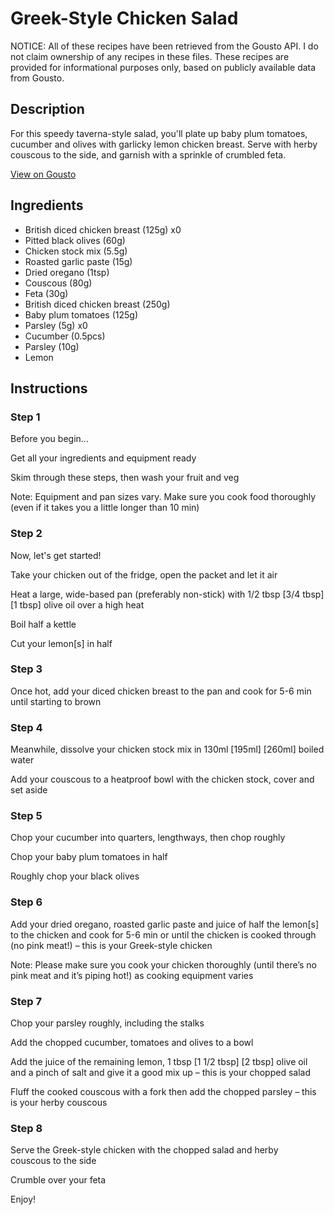 # Greek-Style Chicken Salad

NOTICE: All of these recipes have been retrieved from the Gousto API. I do not claim ownership of any recipes in these files. These recipes are provided for informational purposes only, based on publicly available data from Gousto.

## Description

For this speedy taverna-style salad, you'll plate up baby plum tomatoes, cucumber and olives with garlicky lemon chicken breast. Serve with herby couscous to the side, and garnish with a sprinkle of crumbled feta. 

[View on Gousto](https://www.gousto.co.uk/recipes/cookbook/10-min-speedy-greek-chicken-salad)

## Ingredients

- British diced chicken breast (125g) x0
- Pitted black olives (60g)
- Chicken stock mix (5.5g)
- Roasted garlic paste (15g)
- Dried oregano (1tsp)
- Couscous (80g)
- Feta (30g)
- British diced chicken breast (250g)
- Baby plum tomatoes (125g)
- Parsley (5g) x0
- Cucumber (0.5pcs)
- Parsley (10g)
- Lemon

## Instructions


### Step 1

Before you begin...

Get all your ingredients and equipment ready

Skim through these steps, then wash your fruit and veg

Note: Equipment and pan sizes vary. Make sure you cook food thoroughly (even if it takes you a little longer than 10 min)


### Step 2

Now, let's get started!

Take your chicken out of the fridge, open the packet and let it air

Heat a large, wide-based pan (preferably non-stick) with 1/2 tbsp <span class="text-purple">[3/4 tbsp]</span><span class="text-danger"> [1 tbsp]</span> olive oil over a high heat

Boil half a kettle

Cut your lemon[s] in half


### Step 3

Once hot, add your diced chicken breast to the pan and cook for 5-6 min until starting to brown


### Step 4

Meanwhile, dissolve your chicken stock mix in 130ml <span class="text-purple">[195ml]</span><span class="text-danger"> [260ml]</span> boiled water

Add your couscous to a heatproof bowl with the chicken stock, cover and set aside


### Step 5

Chop your cucumber into quarters, lengthways, then chop roughly

Chop your baby plum tomatoes in half

Roughly chop your black olives


### Step 6

Add your dried oregano, roasted garlic paste and juice of half the lemon[s] to the chicken and cook for 5-6 min or until the chicken is cooked through (no pink meat!) – this is your Greek-style chicken

Note: Please make sure you cook your chicken thoroughly (until there’s no pink meat and it’s piping hot!) as cooking equipment varies


### Step 7

Chop your parsley roughly, including the stalks

Add the chopped cucumber, tomatoes and olives to a bowl

Add the juice of the remaining lemon, 1 tbsp <span class="text-purple">[1 1/2 tbsp]</span> <span class="text-danger">[2 tbsp]</span> olive oil and a pinch of salt and give it a good mix up – this is your chopped salad

Fluff the cooked couscous with a fork then add the chopped parsley – this is your herby couscous

### Step 8

Serve the Greek-style chicken with the chopped salad and herby couscous to the side

Crumble over your feta

Enjoy!

